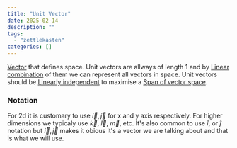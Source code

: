 ```yaml
---
title: "Unit Vector"
date: 2025-02-14
description: ""
tags: 
  - "zettlekasten"
categories: []
---
```


[Vector](Vector.md) that defines space. 
Unit vectors are allways of length 1 and by [Linear combination](Linear%20combination.md) of them we can represent all vectors in space. 
Unit vectors should be [Linearly independent](Linear%20dependence.md) to maximise a [Span of vector space](Span%20of%20vector%20space.md).

### Notation
For 2d it is customary to use $\vec{i}, \vec{j}$ for x and y axis respectively.
For higher dimensions we typicaly use $\vec{k}$, $\vec{l}$, $\vec{m}$, etc. 
It's also common to use $\hat{i}$, or $\hat{j}$ notation but  $\vec{i}, \vec{j}$ makes it obious it's a vector we are talking about and that is what we will use.
